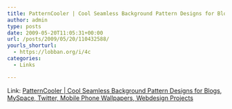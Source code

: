 ```yaml
---
title: PatternCooler | Cool Seamless Background Pattern Designs for Blogs, MySpace, Twitter, Mobile Phone Wallpapers, Webdesign Projects
author: admin
type: posts
date: 2009-05-20T11:05:31+00:00
url: /posts/2009/05/20/110432588/
yourls_shorturl:
  - https://lobban.org/i/4c
categories:
  - Links

---
```

Link: [PatternCooler | Cool Seamless Background Pattern Designs for Blogs, MySpace, Twitter, Mobile Phone Wallpapers, Webdesign Projects][1]

 [1]: http://www.patterncooler.com/index.php